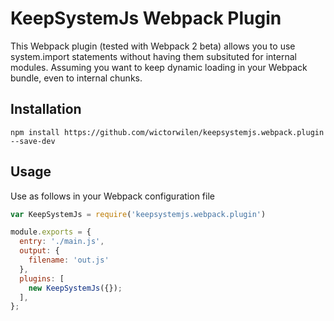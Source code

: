 # KeepSystemJs Webpack Plugin

This Webpack plugin (tested with Webpack 2 beta) allows you to use system.import statements without having them subsituted for internal modules. Assuming you want to keep dynamic loading in your Webpack bundle, even to internal chunks.

## Installation

```
npm install https://github.com/wictorwilen/keepsystemjs.webpack.plugin --save-dev
```

## Usage
Use as follows in your Webpack configuration file

```JavaScript
var KeepSystemJs = require('keepsystemjs.webpack.plugin')

module.exports = {
  entry: './main.js',
  output: {
    filename: 'out.js'
  },
  plugins: [
    new KeepSystemJs({});
  ],
};
```